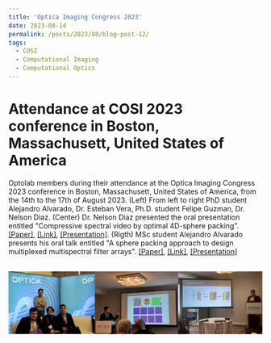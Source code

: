 ```yaml
---
title: 'Optica Imaging Congress 2023'
date: 2023-08-14
permalink: /posts/2023/08/blog-post-12/
tags:
  - COSI
  - Computational Imaging
  - Computational Optics
---
```


Attendance at COSI 2023 conference in Boston, Massachusett, United States of America
======

Optolab members during their attendance at the Optica Imaging Congress 2023 conference in Boston, Massachusett, United States of America, from the 14th to the 17th of August 2023. (Left) From left to right PhD student Alejandro Alvarado, Dr. Esteban Vera, Ph.D. student Felipe Guzman, Dr. Nelson Diaz. (Center) Dr. Nelson Diaz presented the oral presentation entitled "Compressive spectral video by optimal 4D-sphere packing". [[Paper]](https://nelson10.github.io/files/Conference12.pdf), [[Link]](https://opg.optica.org/conference.cfm?meetingid=15&yr=2023), [[Presentation]](https://nelson10.github.io/files/Presentation_COSI_2023.pdf). (Rigth) MSc student Alejandro Alvarado presents his oral talk entitled "A sphere packing approach to design multiplexed multispectral filter arrays". [[Paper]](https://nelson10.github.io/files/Conference14.pdf), [[Link]](https://opg.optica.org/conference.cfm?meetingid=15&yr=2023), [[Presentation]](https://nelson10.github.io/files/Presentation_COSI_2023.pdf) 

<br/><img src='/images/cosi2023.png'>

